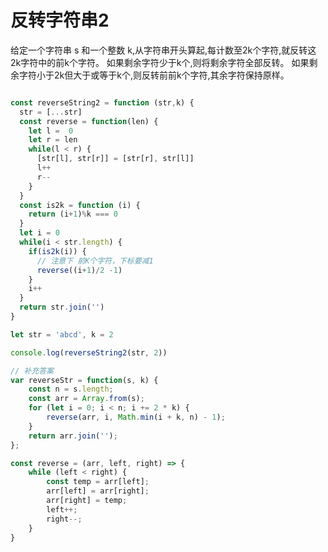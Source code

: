
# 反转字符串2

给定一个字符串 s 和一个整数 k,从字符串开头算起,每计数至2k个字符,就反转这2k字符中的前k个字符。
如果剩余字符少于k个,则将剩余字符全部反转。
如果剩余字符小于2k但大于或等于k个,则反转前前k个字符,其余字符保持原样。

```javascript

const reverseString2 = function (str,k) {
  str = [...str]
  const reverse = function(len) {
    let l =  0
    let r = len
    while(l < r) {
      [str[l], str[r]] = [str[r], str[l]]
      l++
      r--
    }
  }
  const is2k = function (i) {
    return (i+1)%k === 0
  }
  let i = 0
  while(i < str.length) {
    if(is2k(i)) {
      // 注意下 前K个字符，下标要减1
      reverse((i+1)/2 -1)
    }
    i++
  }
  return str.join('')
}

let str = 'abcd', k = 2

console.log(reverseString2(str, 2))

```

```javascript
// 补充答案
var reverseStr = function(s, k) {
    const n = s.length;
    const arr = Array.from(s);
    for (let i = 0; i < n; i += 2 * k) {
        reverse(arr, i, Math.min(i + k, n) - 1);
    }
    return arr.join('');
};

const reverse = (arr, left, right) => {
    while (left < right) {
        const temp = arr[left];
        arr[left] = arr[right];
        arr[right] = temp;
        left++;
        right--;
    }
}
```
